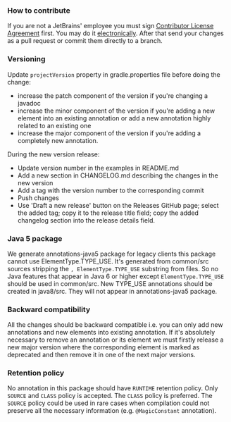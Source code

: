 ### How to contribute
If you are not a JetBrains' employee you must sign [Contributor License Agreement](https://www.jetbrains.org/display/IJOS/Contributor+Agreement) first. 
You may do it [electronically](https://www.jetbrains.com/agreements/cla/). After that send your changes as a pull request or commit them directly to a branch.

### Versioning
Update `projectVersion` property in gradle.properties file before doing the change:
* increase the patch component of the version if you're changing a javadoc
* increase the minor component of the version if you're adding a new element into an existing annotation or add 
a new annotation highly related to an existing one
* increase the major component of the version if you're adding a completely new annotation.

During the new version release:
* Update version number in the examples in README.md
* Add a new section in CHANGELOG.md describing the changes in the new version
* Add a tag with the version number to the corresponding commit
* Push changes
* Use 'Draft a new release' button on the Releases GitHub page; select the added tag; copy it to the release title
 field; copy the added changelog section into the release details field.
  
### Java 5 package
We generate annotations-java5 package for legacy clients this package cannot use ElementType.TYPE_USE.
It's generated from common/src sources stripping the `, ElementType.TYPE_USE` substring from files.
So no Java features that appear in Java 6 or higher except `ElementType.TYPE_USE` should be used in common/src.
New TYPE_USE annotations should be created in java8/src. They will not appear in annotations-java5 package. 

### Backward compatibility
All the changes should be backward compatible i.e. you can only add new annotations and new elements into existing annotation. 
If it's absolutely necessary to remove an annotation or its element we must firstly release a new major version where 
the corresponding element is marked as deprecated and then remove it in one of the next major versions.

### Retention policy
No annotation in this package should have `RUNTIME` retention policy. Only `SOURCE` and `CLASS` policy is accepted. 
The `CLASS` policy is preferred. The `SOURCE` policy could be used in rare cases when compilation could not preserve all 
the necessary information (e.g. `@MagicConstant` annotation).